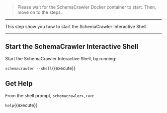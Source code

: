 > Please wait for the SchemaCrawler Docker container to start. Then, move on to the steps.

-----

This step show you how to start the SchemaCrawler Interactive Shell.

-----

## Start the SchemaCrawler Interactive Shell

Start the SchemaCrawler Interactive Shell, by running:

`schemacrawler --shell`{{execute}}

## Get Help

From the shell prompt, `schemacrawler>`, run:

`help`{{execute}}
